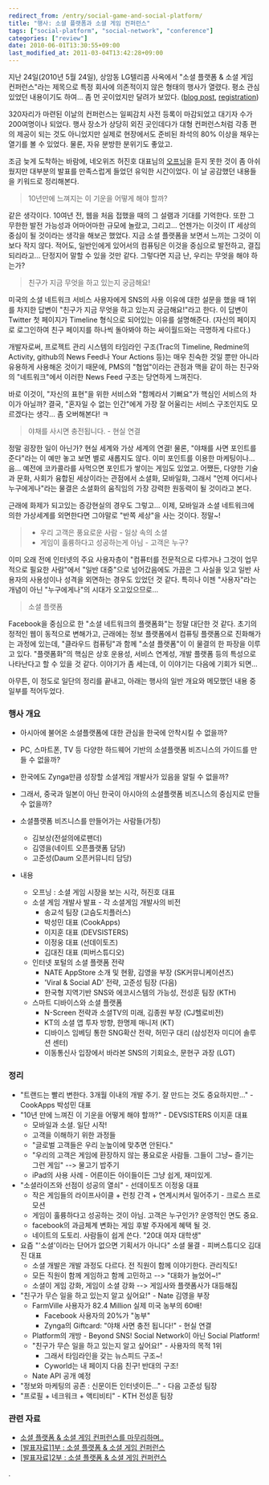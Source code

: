 ```yaml
---
redirect_from: /entry/social-game-and-social-platform/
title: "행사: 소셜 플랫폼과 소셜 게임 컨퍼런스"
tags: ["social-platform", "social-network", "conference"]
categories: ["review"]
date: 2010-06-01T13:30:55+09:00
last_modified_at: 2011-03-04T13:42:28+09:00
---
```


지난 24일(2010년 5월 24일), 상암동 LG텔리콤 사옥에서 "소셜 플랫폼 & 소셜 게임
컨퍼런스"라는 제목으로 특정 회사에 의존적이지 않은 형태의 행사가 열렸다. 평소
관심있었던 내용이기도 하여... 좀 먼 곳이었지만 달려가 보았다.
([blog post](http://2ndfinger.com/1073),
[registration](http://www.onoffmix.com/e/2ndfinger/1538))

320자리가 마련된 이날의 컨퍼런스는 일찌감치 사전 등록이 마감되었고 대기자 수가
200여명이나 되었다. 행사 장소가 상당히 외진 곳인데다가 대형 컨퍼런스처럼 각종
편의 제공이 되는 것도 아니었지만 실제로 현장에서도 준비된 좌석의 80% 이상을
채우는 열기를 볼 수 있었다. 물론, 자유 분방한 분위기도 좋았고.

조금 늦게 도착하는 바람에, 네오위즈 허진호 대표님의
[오프닝](http://www.slideshare.net/2ndfinger/ss-4325526)을 듣지 못한 것이 좀
아쉬웠지만 대부분의 발표를 만족스럽게 들었던 유익한 시간이었다.  이 날
공감했던 내용들을 키워드로 정리해본다.


> 10년만에 느껴지는 이 기운을 어떻게 해야 할까?

같은 생각이다. 10여년 전, 웹을 처음 접했을 때의 그 설램과 기대를 기억한다.
또한 그 무한한 발전 가능성과 어마어마한 규모에 놀랐고, 그리고... 언젠가는
이것이 IT 세상의 중심이 될 것이라는 생각을 해보곤 했었다. 지금 소셜 플랫폼을
보면서 느끼는 그것이 이보다 작지 않다. 적어도, 일반인에게 있어서의 컴퓨팅은
이것을 중심으로 발전하고, 결집되리라고... 단정지어 말할 수 있을 것만 같다.
그렇다면 지금 난, 우리는 무엇을 해야 하는가?

> 친구가 지금 무엇을 하고 있는지 궁금해요!

미국의 소셜 네트워크 서비스 사용자에게 SNS의 사용 이유에 대한 설문을 했을 때
1위를 차지한 답변이 "친구가 지금 무엇을 하고 있는지 궁금해요!"라고 한다. 이
답변이 Twitter 첫 페이지가 Timeline 형식으로 되어있는 이유를 설명해준다.
(자신의 페이지로 로그인하여 친구 페이지를 하나씩 돌아봐야 하는 싸이월드와는
극명하게 다르다.)

개발자로써, 프로젝트 관리 시스템의 타임라인 구조(Trac의 Timeline, Redmine의
Activity, github의 News Feed나 Your Actions 등)는 매우 친숙한 것일 뿐만 아니라
유용하게 사용해온 것이기 때문에, PMS의 "협업"이라는 관점과 맥을 같이 하는
친구와의 "네트워크"에서 이러한 News Feed 구조는 당연하게 느껴진다.

바로 이것이, "자신의 표현"을 위한 서비스와 "함께라서 기뻐요"가 핵심인 서비스의
차이가 아닐까? 결국, "혼자일 수 없는 인간"에게 가장 잘 어울리는 서비스
구조인지도 모르겠다는 생각... 좀 오버해본다! ㅋ

> 야채를 사시면 충전됩니다. - 현실 연결

정말 굉장한 일이 아닌가? 현실 세계와 가상 세계의 연결! 물론, "야채를 사면
포인트를 준다"라는 이 예만 놓고 보면 별로 새롭지도 않다. 이미 포인트를 이용한
마케팅이나... 음... 예전에 코카콜라를 사먹으면 포인트가 쌓이는 게임도 있었고.
어쨌든, 다양한 기술과 문화, 사회가 융합된 세상이라는 관점에서 소셜화,
모바일화, 그래서 "언제 어디서나 누구에게나"라는 물결은 소셜화의 움직임의 가장
강력한 원동력이 될 것이라고 본다.

근래에 화제가 되고있는 증강현실의 경우도 그렇고... 이제, 모바일과 소셜
네트워크에 의한 가상세계를 외면한다면 그야말로 "반쪽 세상"을 사는 것이다.
정말~!

> * 우리 고객은 풍요로운 사람 - 일상 속의 소셜
> * 게임이 훌륭하다고 성공하는게 아님 - 고객은 누구?

이미 오래 전에 인터넷의 주요 사용자층이 "컴퓨터를 전문적으로 다루거나 그것이
업무적으로 필요한 사람"에서 "일반 대중"으로 넘어갔음에도 가끔은 그 사실을
잊고 일반 사용자의 사용성이나 성격을 외면하는 경우도 있었던 것 같다. 특히나
이젠 "사용자"라는 개념이 아닌 "누구에게나"의 시대가 오고있으므로...

> 소셜 플랫폼

Facebook을 중심으로 한 "소셜 네트워크의 플랫폼화"는 정말 대단한 것 같다.
초기의 정적인 웹이 동적으로 변해가고, 근래에는 정보 플랫폼에서 컴퓨팅
플랫폼으로 진화해가는 과정에 있는데, "클라우드 컴퓨팅"과 함께 "소셜 플랫폼"이
이 물결의 한 파장을 이루고 있다. "플랫폼화"의 핵심은 상호 운용성, 서비스
연계성, 개발 플랫폼 등의 특성으로 나타난다고 할 수 있을 것 같다. 이야기가 좀
세는데, 이 이야기는 다음에 기회가 되면...


아무튼, 이 정도로 일단의 정리를 끝내고, 아래는 행사의 일반 개요와 메모했던
내용 중 일부를 적어두었다.


### 행사 개요

* 아시아에 불어온 소셜플랫폼에 대한 관심을 한국에 안착시킬 수 없을까?
* PC, 스마트폰, TV 등 다양한 하드웨어 기반의 소셜플랫폼 비즈니스의 가이드를
만들 수 없을까?
* 한국에도 Zynga만큼 성장할 소셜게임 개발사가 있음을 알릴 수 없을까?
* 그래서, 중국과 일본이 아닌 한국이 아시아의 소셜플랫폼 비즈니스의 중심지로
만들 수 없을까?

* 소셜플랫폼 비즈니스를 만들어가는 사람들(가칭)
  * 김보상(전설의에로팬더)
  * 김영을(네이트 오픈플랫폼 담당)
  * 고준성(Daum 오픈커뮤니티 담당)

* 내용
  * 오프닝 : 소셜 게임 시장을 보는 시각, 허진호 대표
  * 소셜 게임 개발사 발표 - 각 소셜게임 개발사의 비전
    * 송교석 팀장 (고슴도치플러스)
    * 박성민 대표 (CookApps)
    * 이지훈 대표 (DEVSISTERS)
    * 이정웅 대표 (선데이토즈)
    * 김대진 대표 (피버스튜디오)
  * 인터넷 포털의 소셜 플랫폼 전략
    * NATE AppStore 소개 및 현황, 김영을 부장 (SK커뮤니케이션즈)
    * 'Viral & Social AD' 전략, 고준성 팀장 (다음)
    * 한국형 지역기반 SNS와 에코시스템의 가능성, 전성훈 팀장 (KTH)
  * 스마트 디바이스와 소셜 플랫폼
    * N-Screen 전략과 소셜TV의 미래, 김종원 부장 (CJ헬로비전)
    * KT의 소셜 앱 투자 방향, 한명제 매니저 (KT)
    * 디바이스 임베딩 통한 SNG확산 전략, 허민구 대리 (삼성전자 미디어 솔루션 센터)
    * 이동통신사 입장에서 바라본 SNS의 기회요소, 문현구 과장 (LGT)


### 정리

* "트랜드는 빨리 변한다. 3개월 이내의 개발 주기. 잘 만드는 것도 중요하지만..." - CookApps 박성민 대표
* "10년 만에 느껴진 이 기운을 어떻게 해야 할까?" - DEVSISTERS 이지훈 대표
  * 모바일과 소셜. 일단 시작!
  * 고객을 이해하기 위한 과정들
  * "글로벌 고객들은 우리 눈높이에 맞추면 안된다."
  * "우리의 고객은 게임에 환장하지 않는 풍요로운 사람들. 그들이 그냥~ 즐기는 그런 게임" --> 물고기 밥주기
  * iPad의 사용 사례 - 어른이든 아이들이든 그냥 쉽게, 재미있게.
* "소셜라이즈와 선점이 성공의 열쇠" - 선데이토즈 이정웅 대표
  * 작은 게임들의 라이프사이클 + 런칭 간격 + 연계시켜서 밀어주기 - 크로스 프로모션
  * 게임이 훌륭하다고 성공하는 것이 아님. 고객은 누구인가? 운영적인 면도 중요.
  * facebook의 과금체계 변화는 게임 후발 주자에게 혜택 될 것.
  * 네이트의 도토리. 사람들이 쉽게 쓴다. "20대 여자 대학생"
* 요즘 "'소셜'이라는 단어가 없으면 기획서가 아니다" 소셜 물결 - 피버스튜디오 김대진 대표
  * 소셜 개발은 개발 과정도 다르다. 전 직원이 함께 이야기한다. 관리직도!
  * 모든 직원이 함께 게임하고 함께 고민하고 --> "대화가 늘었어~!"
  * 소셜이 게임 강화, 게임이 소셜 강화 --> 게임사와 플랫폼사가 대등해짐
* "친구가 무슨 일을 하고 있는지 알고 싶어요!" - Nate 김영을 부장
  * FarmVille 사용자가 82.4 Million 실제 미국 농부의 60배!
    * Facebook 사용자의 20%가 "농부"
    * Zynga의 Giftcard: "야채 사면 충전 됩니다!" - 현실 연결
  * Platform의 개방 - Beyond SNS! Social Network이 아닌 Social Platform!
  * "친구가 무슨 일을 하고 있는지 알고 싶어요!" - 사용자의 목적 1위
    * 그래서 타임라인을 갖는 뉴스피드 구조~!
    * Cyworld는 내 페이지 다음 친구! 반대의 구조!
  * Nate API 공개 예정
* "정보와 마케팅의 공존 : 신문이든 인터넷이든..." - 다음 고준성 팀장
* "프로필 + 네크워크 + 액티비티" - KTH 전성훈 팀장


### 관련 자료
* [소셜 플랫폼 & 소셜 게임 컨퍼런스를 마무리하며..](http://2ndfinger.com/1075)
* [[발표자료]1부 : 소셜 플랫폼 & 소셜 게임 컨퍼런스](http://2ndfinger.com/1076)
* [[발표자료]2부 : 소셜 플랫폼 & 소셜 게임 컨퍼런스](http://2ndfinger.com/1077)

.
